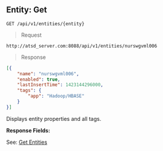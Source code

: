 ## Entity: Get

```
GET /api/v1/entities/{entity}
```

> Request

```
http://atsd_server.com:8088/api/v1/entities/nurswgvml006
```

> Response

```json
[{
    "name": "nurswgvml006",
    "enabled": true,
    "lastInsertTime": 1423144296000,
    "tags": {
        "app": "Hadoop/HBASE" 
    }
}]
```

Displays entity properties and all tags.

**Response Fields:**

See: [Get Entities](#entities:-list)
